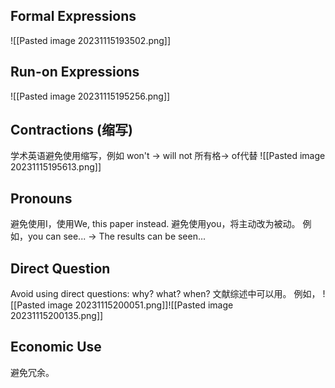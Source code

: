 ## Formal Expressions
![[Pasted image 20231115193502.png]]
## Run-on Expressions
![[Pasted image 20231115195256.png]]
## Contractions (缩写)
学术英语避免使用缩写，例如
won't -> will not
所有格-> of代替
![[Pasted image 20231115195613.png]]
## Pronouns
避免使用I，使用We, this paper instead.
避免使用you，将主动改为被动。
例如，you can see... -> The results can be seen...
## Direct Question
Avoid using direct questions: why? what? when?
文献综述中可以用。
例如，
![[Pasted image 20231115200051.png]]![[Pasted image 20231115200135.png]]
## Economic Use
避免冗余。